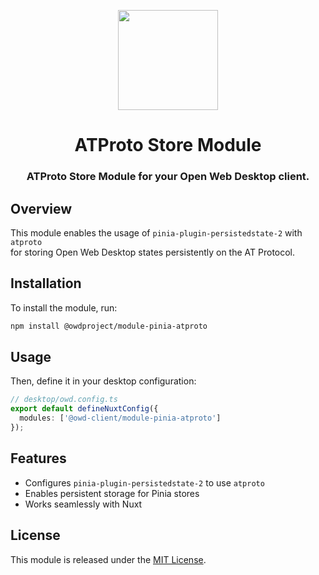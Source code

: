 <p align="center">
  <img width="160" height="160" src="https://avatars.githubusercontent.com/u/201536780?s=160&v=4" />
</p>
<h1 align="center">ATProto Store Module</h1>
<h3 align="center">
  ATProto Store Module for your Open Web Desktop client.
</h3>

## Overview

This module enables the usage of `pinia-plugin-persistedstate-2` with `atproto`  
for storing Open Web Desktop states persistently on the AT Protocol.

## Installation

To install the module, run:

```sh
npm install @owdproject/module-pinia-atproto
```

## Usage

Then, define it in your desktop configuration:

```ts
// desktop/owd.config.ts
export default defineNuxtConfig({
  modules: ['@owd-client/module-pinia-atproto']
});
```

## Features
- Configures `pinia-plugin-persistedstate-2` to use `atproto`
- Enables persistent storage for Pinia stores
- Works seamlessly with Nuxt

## License

This module is released under the [MIT License](LICENSE).
